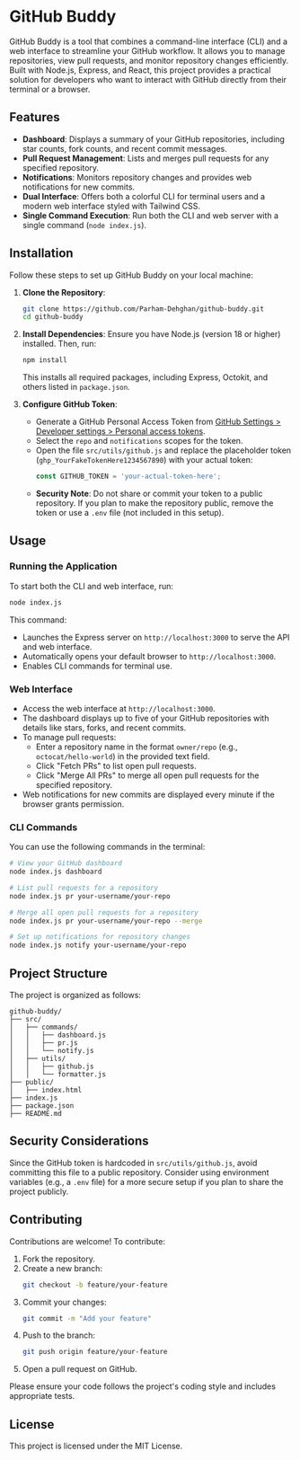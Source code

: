# GitHub Buddy

GitHub Buddy is a tool that combines a command-line interface (CLI) and a web interface to streamline your GitHub workflow. It allows you to manage repositories, view pull requests, and monitor repository changes efficiently. Built with Node.js, Express, and React, this project provides a practical solution for developers who want to interact with GitHub directly from their terminal or a browser.

## Features
- **Dashboard**: Displays a summary of your GitHub repositories, including star counts, fork counts, and recent commit messages.
- **Pull Request Management**: Lists and merges pull requests for any specified repository.
- **Notifications**: Monitors repository changes and provides web notifications for new commits.
- **Dual Interface**: Offers both a colorful CLI for terminal users and a modern web interface styled with Tailwind CSS.
- **Single Command Execution**: Run both the CLI and web server with a single command (`node index.js`).

## Installation
Follow these steps to set up GitHub Buddy on your local machine:

1. **Clone the Repository**:
   ```bash
   git clone https://github.com/Parham-Dehghan/github-buddy.git
   cd github-buddy
   ```

2. **Install Dependencies**:
   Ensure you have Node.js (version 18 or higher) installed. Then, run:
   ```bash
   npm install
   ```
   This installs all required packages, including Express, Octokit, and others listed in `package.json`.

3. **Configure GitHub Token**:
   - Generate a GitHub Personal Access Token from [GitHub Settings > Developer settings > Personal access tokens](https://github.com/settings/tokens).
   - Select the `repo` and `notifications` scopes for the token.
   - Open the file `src/utils/github.js` and replace the placeholder token (`ghp_YourFakeTokenHere1234567890`) with your actual token:
     ```javascript
     const GITHUB_TOKEN = 'your-actual-token-here';
     ```
   - **Security Note**: Do not share or commit your token to a public repository. If you plan to make the repository public, remove the token or use a `.env` file (not included in this setup).

## Usage
### Running the Application
To start both the CLI and web interface, run:
```bash
node index.js
```
This command:
- Launches the Express server on `http://localhost:3000` to serve the API and web interface.
- Automatically opens your default browser to `http://localhost:3000`.
- Enables CLI commands for terminal use.

### Web Interface
- Access the web interface at `http://localhost:3000`.
- The dashboard displays up to five of your GitHub repositories with details like stars, forks, and recent commits.
- To manage pull requests:
  - Enter a repository name in the format `owner/repo` (e.g., `octocat/hello-world`) in the provided text field.
  - Click "Fetch PRs" to list open pull requests.
  - Click "Merge All PRs" to merge all open pull requests for the specified repository.
- Web notifications for new commits are displayed every minute if the browser grants permission.

### CLI Commands
You can use the following commands in the terminal:
```bash
# View your GitHub dashboard
node index.js dashboard

# List pull requests for a repository
node index.js pr your-username/your-repo

# Merge all open pull requests for a repository
node index.js pr your-username/your-repo --merge

# Set up notifications for repository changes
node index.js notify your-username/your-repo
```

## Project Structure
The project is organized as follows:
```
github-buddy/
├── src/
│   ├── commands/
│   │   ├── dashboard.js
│   │   ├── pr.js
│   │   └── notify.js
│   ├── utils/
│   │   ├── github.js
│   │   └── formatter.js
├── public/
│   ├── index.html
├── index.js
├── package.json
├── README.md
```

## Security Considerations
Since the GitHub token is hardcoded in `src/utils/github.js`, avoid committing this file to a public repository. Consider using environment variables (e.g., a `.env` file) for a more secure setup if you plan to share the project publicly.

## Contributing
Contributions are welcome! To contribute:
1. Fork the repository.
2. Create a new branch:
   ```bash
   git checkout -b feature/your-feature
   ```
3. Commit your changes:
   ```bash
   git commit -m "Add your feature"
   ```
4. Push to the branch:
   ```bash
   git push origin feature/your-feature
   ```
5. Open a pull request on GitHub.

Please ensure your code follows the project's coding style and includes appropriate tests.

## License
This project is licensed under the MIT License.

